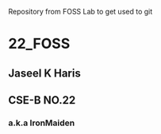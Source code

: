 Repository from FOSS Lab to get used to git
# 22_FOSS
## Jaseel K Haris
## CSE-B NO.22
### a.k.a IronMaiden
